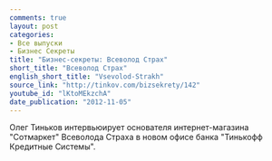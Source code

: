```yaml
---
comments: true
layout: post
categories:
- Все выпуски
- Бизнес Секреты
title: "Бизнес-секреты: Всеволод Страх"
short_title: "Всеволод Страх"
english_short_title: "Vsevolod-Strakh"
source_link: "http://tinkov.com/bizsekrety/142"
youtube_id: "lKtoMEkzchA"
date_publication: "2012-11-05"
---
```

Олег Тиньков интервьюирует основателя интернет-магазина "Сотмаркет" Всеволода Страха в новом офисе банка "Тинькофф Кредитные Системы".

